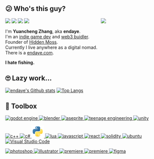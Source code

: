 <!--
**endaye/endaye** is a ✨ _special_ ✨ repository because its `README.md` (this file) appears on your GitHub profile.

Here are some ideas to get you started:

- 🔭 I’m currently working on ...
- 🌱 I’m currently learning ...
- 👯 I’m looking to collaborate on ...
- 🤔 I’m looking for help with ...
- 💬 Ask me about ...
- 📫 How to reach me: ...
- 😄 Pronouns: ...
- ⚡ Fun fact: ...
-->

## 😕 Who's this guy?

<!--https://user-images.githubusercontent.com/5713670/87202985-820dcb80-c2b6-11ea-9f56-7ec461c497c3.gif-->

<a href="https://endaye.com"><img align='right' src='https://endaye.com/img/portrait-talk-192.gif' width='200"'></a>

![](https://img.shields.io/static/v1?label=wechat&message=_endaye&color=7BB32E&logo=wechat) ![](https://visitor-badge.glitch.me/badge?page_id=github.com/endaye) ![](https://img.shields.io/github/stars/endaye?style=social) ![](https://img.shields.io/github/followers/endaye?style=social)

I'm **Yuancheng Zhang**, aka **endaye**.  
I'm an [indie game dev](https://en.wikipedia.org/wiki/List_of_indie_game_developers) and [web3 buidler](https://www.google.com/search?q=web3).  
Founder of [Hidden Moss](https://hiddenmoss.com/).  
Currently I live anywhere as a digital nomad.  
There is a [endaye.com][1].  

**I hate fishing.**

<!-- <img src='https://endaye.com/img/en-logo-8bit-128x128-anim.gif' width='40"'> -->

## 🙄 Lazy work...

[![endaye's Github stats](https://github-readme-stats.vercel.app/api?username=endaye&show_icons=true&theme=gruvbox_light)][2] [![Top Langs](https://github-readme-stats.vercel.app/api/top-langs/?username=endaye&layout=compact&theme=gruvbox_light)][2]

[1]: https://endaye.com/
[2]: https://github.com/endaye

## 🤑 Toolbox

<p> 
 <a href="https://godotengine.org" target="_blank" rel="noreferrer"> 
  <img src="https://godotengine.org/assets/press/icon_color.svg" alt="godot engine" width="40" height="40"/> 
 </a>
 <a href="https://www.blender.org/" target="_blank" rel="noreferrer"> 
  <img src="https://cdn.jsdelivr.net/gh/devicons/devicon/icons/blender/blender-original.svg" alt="blender" width="40" height="40"/>
 </a>
 <a href="https://www.aseprite.org/" target="_blank" rel="noreferrer"> 
  <img src="https://user-images.githubusercontent.com/4829591/234060625-13c9d649-5043-4d09-a8d1-e3c6a1902909.png" alt="aseprite" width="40" height="40"/>
 </a> 
 <a href="https://teenage.engineering/" target="_blank" rel="noreferrer"> 
  <img src="https://teenage.engineering/_img/54be52c831b7d603007ab8dc_512.png" alt="teenage engineering" width="40" >
 </a> 
 <a href="https://unity.com/" target="_blank" rel="noreferrer"> 
   <img src="https://cdn.jsdelivr.net/gh/devicons/devicon/icons/unity/unity-original.svg" alt="unity" width="40" height="40"/>
 </a> 
</p>

<p>
 <a href="https://en.wikipedia.org/wiki/C%2B%2B" target="_blank" rel="noreferrer">
  <img src="https://cdn.jsdelivr.net/gh/devicons/devicon/icons/cplusplus/cplusplus-original.svg" alt="c++" width="40" height="40"/>
 </a>
  <a href="https://en.wikipedia.org/wiki/C_Sharp_(programming_language)" target="_blank" rel="noreferrer">
   <img src="https://cdn.jsdelivr.net/gh/devicons/devicon/icons/csharp/csharp-original.svg" alt="c#" width="40" height="40"/>
 </a>
 <a href="https://www.python.org/" target="_blank" rel="noreferrer"> 
  <img src="https://raw.githubusercontent.com/devicons/devicon/master/icons/python/python-original.svg" alt="python" width="40" height="40"/> 
 </a>
 <a href="https://www.lua.org/" target="_blank" rel="noreferrer"> 
  <img src="https://cdn.jsdelivr.net/gh/devicons/devicon/icons/lua/lua-original.svg" alt="lua" width="40" height="40"/> 
 </a>
 <a href="https://developer.mozilla.org/en-US/docs/Web/JavaScript" target="_blank" rel="noreferrer">
  <img src="https://cdn.jsdelivr.net/gh/devicons/devicon/icons/javascript/javascript-original.svg" alt="javascript" width="40" height="40"/> 
 </a> 
 <a href="https://reactjs.org/" target="_blank" rel="noreferrer"> 
  <img src="https://cdn.jsdelivr.net/gh/devicons/devicon/icons/react/react-original.svg" alt="react" width="40" height="40"/> 
 </a> 
 <a href="https://soliditylang.org/" target="_blank" rel="noreferrer"> 
  <img src="https://cdn.jsdelivr.net/gh/devicons/devicon/icons/solidity/solidity-original.svg" alt="solidity" width="40" height="40"/> 
 </a> 
 <a href="https://ubuntu.com/" target="_blank" rel="noreferrer"> 
  <img src="https://cdn.jsdelivr.net/gh/devicons/devicon/icons/ubuntu/ubuntu-plain.svg" alt="ubuntu" width="40" height="40"/> 
 </a> 
 <a href="https://code.visualstudio.com/" target="_blank" rel="noreferrer"> 
  <img src="https://cdn.jsdelivr.net/gh/devicons/devicon/icons/vscode/vscode-original.svg" alt="Visual Studio Code" width="40" height="40"/> 
 </a>
</p>

<p>
 <a href="https://www.adobe.com/in/products/photoshop.html" target="_blank" rel="noreferrer"> 
 <img src="https://cdn.jsdelivr.net/gh/devicons/devicon/icons/photoshop/photoshop-line.svg" alt="photoshop" width="40" height="40"/> 
 </a> 
 <a href="https://www.adobe.com/in/products/illustrator.html" target="_blank" rel="noreferrer"> 
  <img src="https://cdn.jsdelivr.net/gh/devicons/devicon/icons/illustrator/illustrator-line.svg" alt="illustrator" width="40" height="40"/> 
 </a> 
  <a href="https://www.adobe.com/in/products/premiere.html" target="_blank" rel="noreferrer"> 
   <img src="https://cdn.jsdelivr.net/gh/devicons/devicon/icons/premierepro/premierepro-original.svg" alt="premiere" width="40" height="40"/> 
 </a> 
 <a href="https://www.adobe.com/in/products/aftereffects.html" target="_blank" rel="noreferrer"> 
   <img src="https://cdn.jsdelivr.net/gh/devicons/devicon/icons/aftereffects/aftereffects-original.svg" alt="premiere" width="40" height="40"/> 
 </a> 
 <a href="https://www.figma.com/" target="_blank" rel="noreferrer"> 
  <img src="https://cdn.jsdelivr.net/gh/devicons/devicon/icons/figma/figma-original.svg"  alt="figma" width="40" height="40"/> 
 </a>
</p>

